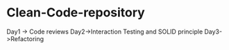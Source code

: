 # Clean-Code-repository

Day1 -> Code reviews
Day2->Interaction Testing and SOLID principle
Day3->Refactoring
